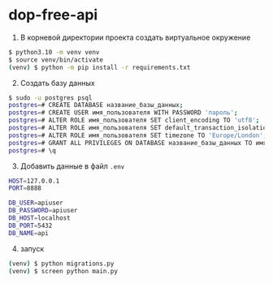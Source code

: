 # dop-free-api

1. В корневой директории проекта создать виртуальное окружение

```sh
$ python3.10 -m venv venv
$ source venv/bin/activate
(venv) $ python -m pip install -r requirements.txt  
```

2. Создать базу данных

```sh
$ sudo -u postgres psql
postgres=# CREATE DATABASE название_базы_данных;
postgres=# CREATE USER имя_пользователя WITH PASSWORD 'пароль';
postgres=# ALTER ROLE имя_пользователя SET client_encoding TO 'utf8';
postgres=# ALTER ROLE имя_пользователя SET default_transaction_isolation TO 'read committed';
postgres=# ALTER ROLE имя_пользователя SET timezone TO 'Europe/London';
postgres=# GRANT ALL PRIVILEGES ON DATABASE название_базы_данных TO имя_пользователя;
postgres=# \q

```

3. Добавить данные в файл `.env`

```sh
HOST=127.0.0.1
PORT=8888

DB_USER=apiuser
DB_PASSWORD=apiuser
DB_HOST=localhost
DB_PORT=5432
DB_NAME=api
```
4. запуск
```sh
(venv) $ python migrations.py  
(venv) $ screen python main.py  
```